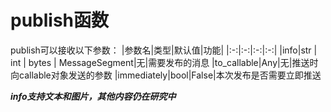 # publish函数

publish可以接收以下参数：
|参数名|类型|默认值|功能|
|:-:|:-:|:-:|:-:|
|info|str \| int \| bytes \| MessageSegment|无|需要发布的消息
|to_callable|Any|无|推送时向callable对象发送的参数
|immediately|bool|False|本次发布是否需要立即推送

***info支持文本和图片，其他内容仍在研究中***
